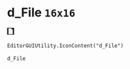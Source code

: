 # d_File `16x16`
<img src="/img/d_File.png" width=16 height=16>

``` CSharp
EditorGUIUtility.IconContent("d_File")
```
```
d_File
```
